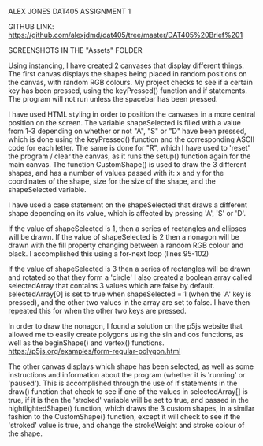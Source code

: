 ALEX JONES DAT405 ASSIGNMENT 1

GITHUB LINK: https://github.com/alexjdmd/dat405/tree/master/DAT405%20Brief%201

SCREENSHOTS IN THE "Assets" FOLDER

Using instancing, I have created 2 canvases that display different things.
The first canvas displays the shapes being placed in random positions on the canvas, with random RGB colours.
My project checks to see if a certain key has been pressed, using the keyPressed() function and if statements. The program will not run unless the spacebar has been pressed.

I have used HTML styling in order to position the canvases in a more central position on the screen.
The variable shapeSelected is filled with a value from 1-3 depending on whether or not "A", "S" or "D" have been pressed, which is done using the keyPressed() function and the corresponding ASCII code for each letter. The same is done for "R", which I have used to 'reset' the program / clear the canvas, as it runs the setup() function again for the main canvas.
The function CustomShape() is used to draw the 3 different shapes, and has a number of values passed with it: x and y for the coordinates of the shape, size for the size of the shape, and the shapeSelected variable.

I have used a case statement on the shapeSelected that draws a different shape depending on its value, which is affected by pressing 'A', 'S' or 'D'.

If the value of shapeSelected is 1, then a series of rectangles and ellipses will be drawn.
If the value of shapeSelected is 2 then a nonagon will be drawn with the fill property changing between a random RGB colour and black. I accomplished this using a for-next loop (lines 95-102)

If the value of shapeSelected is 3 then a series of rectangles will be drawn and rotated so that they form a 'circle'
I also created a boolean array called selectedArray that contains 3 values which are false by default. selectedArray[0] is set to true when shapeSelected = 1 (when the 'A' key is pressed), and the other two values in the array are set to false. I have then repeated this for when the other two keys are pressed.

In order to draw the nonagon, I found a solution on the p5js website that allowed me to easily create polygons using the sin and cos functions, as well as the beginShape() and vertex() functions.
https://p5js.org/examples/form-regular-polygon.html

The other canvas displays which shape has been selected, as well as some instructions and information about the program
(whether it is 'running' or 'paused').
This is accomplished through the use of if statements in the draw() function that check to see if one of the values in selectedArray[] is true, if it is then the 'stroked' variable will be set to true, and passed in the hightlightedShape() function, which draws the 3 custom shapes, in a similar fashion to the CustomShape() function, except it will check to see if the 'stroked' value is true, and change the strokeWeight and stroke colour of the shape.
